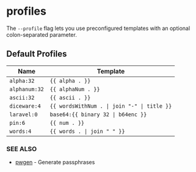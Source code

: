 # profiles

The `--profile` flag lets you use preconfigured templates with an optional colon-separated parameter.

## Default Profiles

| Name | Template |
| --- | --- |
| `alpha:32` | `{{ alpha . }}` |
| `alphanum:32` | `{{ alphaNum . }}` |
| `ascii:32` | `{{ ascii . }}` |
| `diceware:4` | `{{ wordsWithNum . \| join "-" \| title }}` |
| `laravel:0` | `base64:{{ binary 32 \| b64enc }}` |
| `pin:6` | `{{ num . }}` |
| `words:4` | `{{ words . \| join " " }}` |

### SEE ALSO
* [pwgen](pwgen.md)  - Generate passphrases